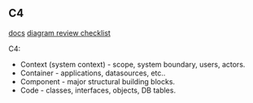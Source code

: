 C4
-

[docs](https://c4model.com/)
[diagram review checklist](https://c4model.com/review/)

C4:
* Context (system context) - scope, system boundary, users, actors.
* Container - applications, datasources, etc..
* Component - major structural building blocks.
* Code - classes, interfaces, objects, DB tables.
